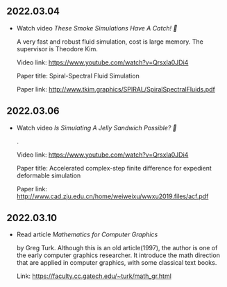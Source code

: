2022.03.04
---

- Watch video *These Smoke Simulations Have A Catch! 💨*
  
  A very fast and robust fluid simulation, cost is large memory.
  The supervisor is Theodore Kim.

  Video link: <https://www.youtube.com/watch?v=QrsxIa0JDi4>

  Paper title: Spiral-Spectral Fluid Simulation

  Paper link: <http://www.tkim.graphics/SPIRAL/SpiralSpectralFluids.pdf>


2022.03.06
---

- Watch video *Is Simulating A Jelly Sandwich Possible? 🦑*
  
  .

  Video link: <https://www.youtube.com/watch?v=QrsxIa0JDi4>

  Paper title: Accelerated complex-step finite difference for expedient deformable simulation

  Paper link: <http://www.cad.zju.edu.cn/home/weiweixu/wwxu2019.files/acf.pdf>


2022.03.10
---

- Read article *Mathematics for Computer Graphics*

  by Greg Turk. Although this is an old article(1997),
  the author is one of the early computer graphics researcher.
  It introduce the math direction that are applied in computer graphics, with some classical text books.

  
  Link: <https://faculty.cc.gatech.edu/~turk/math_gr.html>
